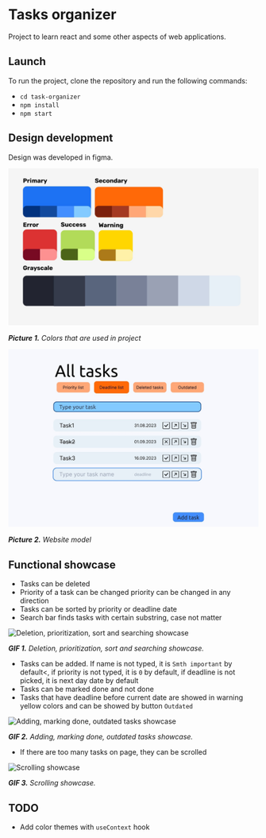 # Tasks organizer

Project to learn react and some other aspects of web applications.

## Launch

To run the project, clone the repository and run the following commands:

<ul>
<li><code>cd task-organizer</code></li>
<li><code>npm install</code></li>
<li><code>npm start</code></li>
</ul>

## Design development

Design was developed in figma.

<img src="/task-organizer/materials/Colors.jpg" alt="Picture 1" width="700">

<em><b>Picture 1.</b> Colors that are used in project</em>

<img src="/task-organizer/materials/Project-design.jpg" alt="Picture 2" width="700">

<em><b>Picture 2.</b> Website model</em>

## Functional showcase

<ul>
<li>Tasks can be deleted</li> 
<li>Priority of a task can be changed priority can be changed in any direction</li>
<li>Tasks can be sorted by priority or deadline date</li>
<li>Search bar finds tasks with certain substring, case not matter</li>
</ul>

![Deletion, prioritization, sort and searching showcase](https://github.com/s-a-v-a-n-n-a/Tasks_organizer/blob/main/task-organizer/materials/delete-prioritize-sort-find.gif)

<em><b>GIF 1.</b> Deletion, prioritization, sort and searching showcase.</em>

<ul>
<li>Tasks can be added. If name is not typed, it is <code>Smth important</code> by default<, if priority is not typed, it is <code>0</code> by default, if deadline is not picked, it is next day date by default</li> 
<li>Tasks can be marked done and not done</li>
<li>Tasks that have deadline before current date are showed in warning yellow colors and can be showed by button <code>Outdated</code></li>
</ul>

![Adding, marking done, outdated tasks showcase](https://github.com/s-a-v-a-n-n-a/Tasks_organizer/blob/main/task-organizer/materials/add-done-outdated.gif)

<em><b>GIF 2.</b> Adding, marking done, outdated tasks showcase.</em>

<ul>
<li>If there are too many tasks on page, they can be scrolled</li> 
</ul>

![Scrolling showcase](https://github.com/s-a-v-a-n-n-a/Tasks_organizer/blob/main/task-organizer/materials/scroll.gif)

<em><b>GIF 3.</b> Scrolling showcase.</em>

## TODO

<ul>
<li> Add color themes with <code>useContext</code> hook
</ul>
